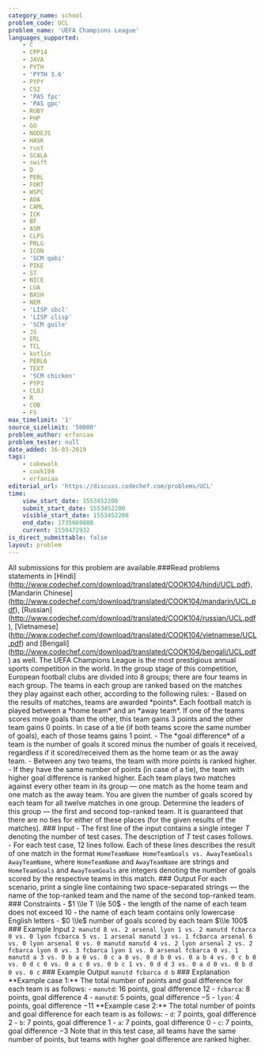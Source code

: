 ```yaml
---
category_name: school
problem_code: UCL
problem_name: 'UEFA Champions League'
languages_supported:
    - C
    - CPP14
    - JAVA
    - PYTH
    - 'PYTH 3.6'
    - PYPY
    - CS2
    - 'PAS fpc'
    - 'PAS gpc'
    - RUBY
    - PHP
    - GO
    - NODEJS
    - HASK
    - rust
    - SCALA
    - swift
    - D
    - PERL
    - FORT
    - WSPC
    - ADA
    - CAML
    - ICK
    - BF
    - ASM
    - CLPS
    - PRLG
    - ICON
    - 'SCM qobi'
    - PIKE
    - ST
    - NICE
    - LUA
    - BASH
    - NEM
    - 'LISP sbcl'
    - 'LISP clisp'
    - 'SCM guile'
    - JS
    - ERL
    - TCL
    - kotlin
    - PERL6
    - TEXT
    - 'SCM chicken'
    - PYP3
    - CLOJ
    - R
    - COB
    - FS
max_timelimit: '1'
source_sizelimit: '50000'
problem_author: erfaniaa
problem_tester: null
date_added: 16-03-2019
tags:
    - cakewalk
    - cook104
    - erfaniaa
editorial_url: 'https://discuss.codechef.com/problems/UCL'
time:
    view_start_date: 1553452200
    submit_start_date: 1553452200
    visible_start_date: 1553452200
    end_date: 1735669800
    current: 1559472932
is_direct_submittable: false
layout: problem
---
```

All submissions for this problem are available.\###Read problems statements in \[Hindi\](http://www.codechef.com/download/translated/COOK104/hindi/UCL.pdf), \[Mandarin Chinese\](http://www.codechef.com/download/translated/COOK104/mandarin/UCL.pdf), \[Russian\](http://www.codechef.com/download/translated/COOK104/russian/UCL.pdf), \[Vietnamese\](http://www.codechef.com/download/translated/COOK104/vietnamese/UCL.pdf) and \[Bengali\](http://www.codechef.com/download/translated/COOK104/bengali/UCL.pdf) as well. The UEFA Champions League is the most prestigious annual sports competition in the world. In the group stage of this competition, European football clubs are divided into 8 groups; there are four teams in each group. The teams in each group are ranked based on the matches they play against each other, according to the following rules: - Based on the results of matches, teams are awarded \*points\*. Each football match is played between a \*home team\* and an \*away team\*. If one of the teams scores more goals than the other, this team gains $3$ points and the other team gains $0$ points. In case of a tie (if both teams score the same number of goals), each of those teams gains $1$ point. - The \*goal difference\* of a team is the number of goals it scored minus the number of goals it received, regardless if it scored/received them as the home team or as the away team. - Between any two teams, the team with more points is ranked higher. - If they have the same number of points (in case of a tie), the team with higher goal difference is ranked higher. Each team plays two matches against every other team in its group ― one match as the home team and one match as the away team. You are given the number of goals scored by each team for all twelve matches in one group. Determine the leaders of this group ― the first and second top-ranked team. It is guaranteed that there are no ties for either of these places (for the given results of the matches). ### Input - The first line of the input contains a single integer $T$ denoting the number of test cases. The description of $T$ test cases follows. - For each test case, $12$ lines follow. Each of these lines describes the result of one match in the format `HomeTeamName HomeTeamGoals vs. AwayTeamGoals AwayTeamName`, where `HomeTeamName` and `AwayTeamName` are strings and `HomeTeamGoals` and `AwayTeamGoals` are integers denoting the number of goals scored by the respective teams in this match. ### Output For each scenario, print a single line containing two space-separated strings ― the name of the top-ranked team and the name of the second top-ranked team. ### Constraints - $1 \\le T \\le 50$ - the length of the name of each team does not exceed $10$ - the name of each team contains only lowercase English letters - $0 \\le$ number of goals scored by each team $\\le 100$ ### Example Input ``` 2 manutd 8 vs. 2 arsenal lyon 1 vs. 2 manutd fcbarca 0 vs. 0 lyon fcbarca 5 vs. 1 arsenal manutd 3 vs. 1 fcbarca arsenal 6 vs. 0 lyon arsenal 0 vs. 0 manutd manutd 4 vs. 2 lyon arsenal 2 vs. 2 fcbarca lyon 0 vs. 3 fcbarca lyon 1 vs. 0 arsenal fcbarca 0 vs. 1 manutd a 3 vs. 0 b a 0 vs. 0 c a 0 vs. 0 d b 0 vs. 0 a b 4 vs. 0 c b 0 vs. 0 d c 0 vs. 0 a c 0 vs. 0 b c 1 vs. 0 d d 3 vs. 0 a d 0 vs. 0 b d 0 vs. 0 c ``` ### Example Output ``` manutd fcbarca d b ``` ### Explanation \*\*Example case 1:\*\* The total number of points and goal difference for each team is as follows: - `manutd`: $16$ points, goal difference $12$ - `fcbarca`: $8$ points, goal difference $4$ - `manutd`: $5$ points, goal difference $-5$ - `lyon`: $4$ points, goal difference $-11$ \*\*Example case 2:\*\* The total number of points and goal difference for each team is as follows: - `d`: $7$ points, goal difference $2$ - `b`: $7$ points, goal difference $1$ - `a`: $7$ points, goal difference $0$ - `c`: $7$ points, goal difference $-3$ Note that in this test case, all teams have the same number of points, but teams with higher goal difference are ranked higher.
